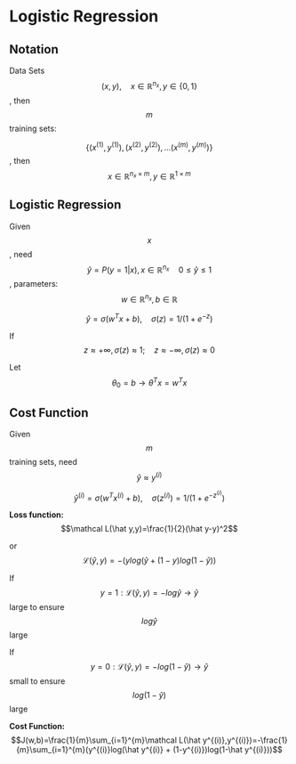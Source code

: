 # Logistic Regression

## Notation

Data Sets $$(x,y),\quad x \in \mathbb R^{n_x},y\in\{0,1\}$$, then $$m$$ training sets: 

$$\{(x^{(1)},y^{(1)}),(x^{(2)},y^{(2)}),...(x^{(m)},y^{(m)})\}$$ , then $$x \in \mathbb R^{n_x\times m},y \in \mathbb R^{1\times m}$$



## Logistic Regression

Given $$x$$, need $$\hat y=P(y=1|x),x \in \mathbb R^{n_x}\quad 0\le \hat y\le 1$$, parameters: $$w \in \mathbb R^{n_x},b \in \mathbb R$$

$$\hat y =\sigma(w^Tx+b), \quad \sigma(z)=1/(1+e^{-z})$$ 

If $$z\approx +\infty,\sigma(z)\approx 1;\quad z\approx -\infty,\sigma(z)\approx 0$$

Let $$\theta_0=b\to\theta^Tx=w^Tx$$



## Cost Function

Given  $$m$$ training sets, need $$\hat y \approx y^{(i)}$$

$$\hat y^{(i)} =\sigma(w^Tx^{(i)}+b), \quad \sigma(z^{(i)})=1/(1+e^{-z^{(i)}})$$

**Loss function:** $$\mathcal L(\hat y,y)=\frac{1}{2}(\hat y-y)^2$$

or $$\mathcal L(\hat y,y)=-(ylog(\hat y + (1-y)log(1-\hat y))$$

If $$y=1: \mathcal L(\hat y,y)=-log\hat y\to \hat y$$ large to ensure $$log \hat y$$ large

If $$y=0: \mathcal L(\hat y,y)=-log(1-\hat y)\to \hat y$$ small to ensure $$log (1-\hat y)$$ large

**Cost Function:**  $$J(w,b)=\frac{1}{m}\sum_{i=1}^{m}\mathcal L(\hat y^{(i)},y^{(i)})=-\frac{1}{m}\sum_{i=1}^{m}(y^{(i)}log(\hat y^{(i)} + (1-y^{(i)})log(1-\hat y^{(i)}))$$























 
